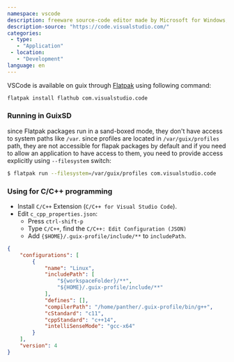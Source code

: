 ```yaml
---
namespace: vscode
description: freeware source-code editor made by Microsoft for Windows, Linux and macOS. 
description-source: "https://code.visualstudio.com/"
categories:
 - type:
   - "Application"
 - location:
   - "Development"
language: en
---
```


VSCode is available on guix through [Flatpak](/Flatpak/) using following command:

```bash
flatpak install flathub com.visualstudio.code
```

### Running in GuixSD
since Flatpak packages run in a sand-boxed mode, they don't have access to system paths like `/var`. since profiles are located in `/var/guix/profiles` path, they are not accessible for flapak packages by default and if you need to allow an application to have access to them, you need to provide access explicitly using `--filesystem` switch:

```bash
$ flatpak run --filesystem=/var/guix/profiles com.visualstudio.code
```

### Using for C/C++ programming
* Install `C/C++` Extension (`C/C++ for Visual Studio Code`).
* Edit `c_cpp_properties.json`:
  - Press `ctrl-shift-p`
  - Type `C/C++`, find the `C/C++: Edit Configuration (JSON)`
  - Add `{$HOME}/.guix-profile/include/**` to `includePath`.

```json
{
    "configurations": [
        {
            "name": "Linux",
            "includePath": [
                "${workspaceFolder}/**",
                "${HOME}/.guix-profile/include/**"
            ],
            "defines": [],
            "compilerPath": "/home/panther/.guix-profile/bin/g++",
            "cStandard": "c11",
            "cppStandard": "c++14",
            "intelliSenseMode": "gcc-x64"
        }
    ],
    "version": 4
}
```